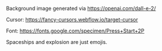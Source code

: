 Background image generated via https://openai.com/dall-e-2/ 

Cursor: https://fancy-cursors.webflow.io/target-cursor 

Font: https://fonts.google.com/specimen/Press+Start+2P

Spaceships and explosion are just emojis. 
